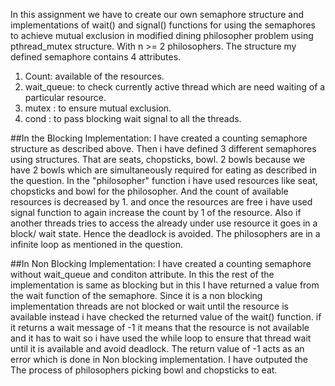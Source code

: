 In this assignment we have to create our own semaphore structure and
implementations of wait() and signal() functions for using the semaphores to
achieve mutual exclusion in modified dining philosopher problem using pthread_mutex
structure. With n >= 2 philosophers.
The structure my defined semaphore contains 4 attributes.
1) Count: available of the resources.
2) wait_queue: to check currently active thread which are need waiting of a
particular resource.
3) mutex : to ensure mutual exclusion.
4) cond : to pass blocking wait signal to all the threads.

##In the Blocking Implementation:
I have created a counting semaphore structure as described above. Then i have
defined 3 different semaphores using structures. That are seats, chopsticks, bowl.
2 bowls because we have 2 bowls which are simultaneously required for eating as
described in the question. In the "philosopher" function i have used resources like
seat, chopsticks and bowl for the philosopher. And the count of available resources
is decreased by 1. and once the resources are free i have used signal function to
again increase the count by 1 of the resource. Also if another threads tries to
access the already under use resource it goes in a block/ wait state. Hence the
deadlock is avoided. The philosophers are in a infinite loop as mentioned in the
question.

##In Non Blocking Implementation:
I have created a counting semaphore without wait_queue and conditon attribute.
In this the rest of the implementation is same as blocking but in this I have
returned a value from the wait function of the semaphore. Since it is a non
blocking implementation threads are not blocked or wait until the resource is
available instead i have checked the returned value of the wait() function. if it
returns a wait message of -1 it means that the resource is not available and it has
to wait so i have used the while loop to ensure that thread wait until it is
available and avoid deadlock. The return value of -1 acts as an error which is done
in Non blocking implementation.
I have outputed the The process of philosophers picking bowl and chopsticks to eat.
